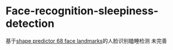 # Face-recognition-sleepiness-detection
基于[shape predictor 68 face landmarks](https://github.com/italojs/facial-landmarks-recognition)的人脸识别瞌睡检测
未完善
